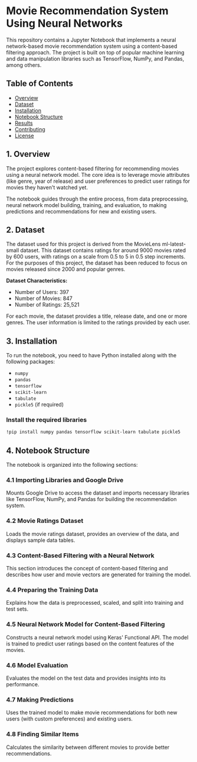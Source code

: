 # Movie Recommendation System Using Neural Networks

This repository contains a Jupyter Notebook that implements a neural network-based movie recommendation system using a content-based filtering approach. The project is built on top of popular machine learning and data manipulation libraries such as TensorFlow, NumPy, and Pandas, among others.

## Table of Contents
- [Overview](#overview)
- [Dataset](#dataset)
- [Installation](#installation)
- [Notebook Structure](#notebook-structure)
- [Results](#results)
- [Contributing](#contributing)
- [License](#license)

<a name="overview"></a>

## 1. Overview

The project explores content-based filtering for recommending movies using a neural network model. The core idea is to leverage movie attributes (like genre, year of release) and user preferences to predict user ratings for movies they haven't watched yet.

The notebook guides through the entire process, from data preprocessing, neural network model building, training, and evaluation, to making predictions and recommendations for new and existing users.

<a name="dataset"></a>

## 2. Dataset

The dataset used for this project is derived from the MovieLens ml-latest-small dataset. This dataset contains ratings for around 9000 movies rated by 600 users, with ratings on a scale from 0.5 to 5 in 0.5 step increments. For the purposes of this project, the dataset has been reduced to focus on movies released since 2000 and popular genres.

**Dataset Characteristics:**
- Number of Users: 397
- Number of Movies: 847
- Number of Ratings: 25,521

For each movie, the dataset provides a title, release date, and one or more genres. The user information is limited to the ratings provided by each user.

<a name="installation"></a>

## 3. Installation

To run the notebook, you need to have Python installed along with the following packages:

- `numpy`
- `pandas`
- `tensorflow`
- `scikit-learn`
- `tabulate`
- `pickle5` (if required)

### Install the required libraries

```bash
!pip install numpy pandas tensorflow scikit-learn tabulate pickle5
```

<a name="notebook-structure"></a>

## 4. Notebook Structure

The notebook is organized into the following sections:

### 4.1 Importing Libraries and Google Drive
Mounts Google Drive to access the dataset and imports necessary libraries like TensorFlow, NumPy, and Pandas for building the recommendation system.

### 4.2 Movie Ratings Dataset
Loads the movie ratings dataset, provides an overview of the data, and displays sample data tables.

### 4.3 Content-Based Filtering with a Neural Network
This section introduces the concept of content-based filtering and describes how user and movie vectors are generated for training the model.

### 4.4 Preparing the Training Data
Explains how the data is preprocessed, scaled, and split into training and test sets.

### 4.5 Neural Network Model for Content-Based Filtering
Constructs a neural network model using Keras' Functional API. The model is trained to predict user ratings based on the content features of the movies.

### 4.6 Model Evaluation
Evaluates the model on the test data and provides insights into its performance.

### 4.7 Making Predictions
Uses the trained model to make movie recommendations for both new users (with custom preferences) and existing users.

### 4.8 Finding Similar Items
Calculates the similarity between different movies to provide better recommendations.

